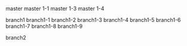 master
master 1-1
master 1-3
master 1-4

branch1
branch1-1
branch1-2
branch1-3
branch1-4
branch1-5
branch1-6
branch1-7
branch1-8
branch1-9

branch2